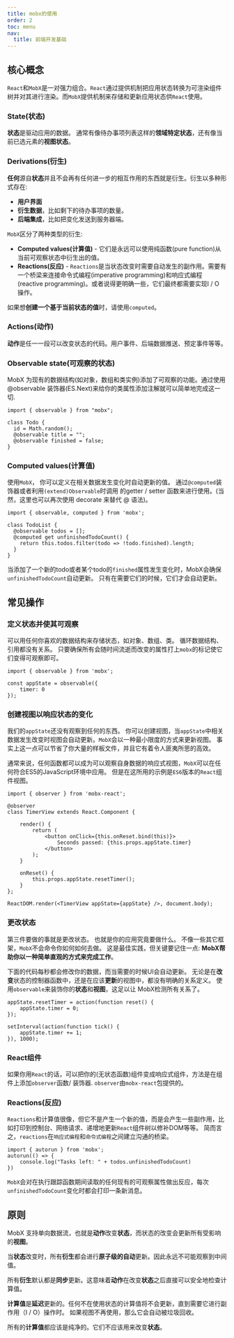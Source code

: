 ```yaml
---
title: mobx的使用
order: 2
toc: menu
nav:
  title: 前端开发基础
---
```


## 核心概念

`React`和`MobX`是一对强力组合。`React`通过提供机制把应用状态转换为可渲染组件树并对其进行渲染。而`MobX`提供机制来存储和更新应用状态供`React`使用。

### State(状态)

**状态**是驱动应用的数据。 通常有像待办事项列表这样的**领域特定状态**，还有像当前已选元素的**视图状态**。

### Derivations(衍生)

**任何**源自**状态**并且不会再有任何进一步的相互作用的东西就是衍生。衍生以多种形式存在:

- **用户界面**
- **衍生数据**，比如剩下的待办事项的数量。
- **后端集成**，比如把变化发送到服务器端。

`MobX`区分了两种类型的衍生:

- **Computed values(计算值)** - 它们是永远可以使用纯函数(pure function)从当前可观察状态中衍生出的值。
- **Reactions(反应)** - `Reactions`是当状态改变时需要自动发生的副作用。需要有一个桥梁来连接命令式编程(imperative programming)和响应式编程(reactive programming)。或者说得更明确一些，它们最终都需要实现I / O 操作。

如果想**创建一个基于当前状态的值**时，请使用`computed`。

### Actions(动作)

**动作**是任一一段可以改变状态的代码。用户事件、后端数据推送、预定事件等等。

### Observable state(可观察的状态)

MobX 为现有的数据结构(如对象，数组和类实例)添加了可观察的功能。通过使用 @observable 装饰器(ES.Next)来给你的类属性添加注解就可以简单地完成这一切.

```tsx | pure
import { observable } from "mobx";

class Todo {
  id = Math.random();
  @observable title = "";
  @observable finished = false;
}
```

### Computed values(计算值)

使用`MobX`， 你可以定义在相关数据发生变化时自动更新的值。 通过`@computed`装饰器或者利用`(extend)Observable`时调用 的getter / setter 函数来进行使用。(当然，这里也可以再次使用 decorate 来替代 @ 语法)。

```tsx | pure
import { observable, computed } from 'mobx';

class TodoList {
  @observable todos = [];
  @computed get unfinishedTodoCount() {
    return this.todos.filter(todo => !todo.finished).length;
  }
}
```

当添加了一个新的todo或者某个todo的`finished`属性发生变化时，MobX会确保`unfinishedTodoCount`自动更新。 只有在需要它们的时候，它们才会自动更新。

## 常见操作

### 定义状态并使其可观察

可以用任何你喜欢的数据结构来存储状态，如对象、数组、类。 循环数据结构、引用都没有关系。 只要确保所有会随时间流逝而改变的属性打上`mobx`的标记使它们变得可观察即可。

```tsx | pure
import { observable } from 'mobx';

const appState = observable({
    timer: 0
});
```

### 创建视图以响应状态的变化

我们的`appState`还没有观察到任何的东西。 你可以创建视图，当`appState`中相关数据发生改变时视图会自动更新。`MobX`会以一种最小限度的方式来更新视图。 事实上这一点可以节省了你大量的样板文件，并且它有着令人匪夷所思的高效。

通常来说，任何函数都可以成为可以观察自身数据的响应式视图，`MobX`可以在任何符合ES5的JavaScript环境中应用。 但是在这所用的示例是`ES6`版本的`React`组件视图。

```tsx | pure
import { observer } from 'mobx-react';

@observer
class TimerView extends React.Component {
  
    render() {
        return (
            <button onClick={this.onReset.bind(this)}>
                Seconds passed: {this.props.appState.timer}
            </button>
        );
    }

    onReset() {
        this.props.appState.resetTimer();
    }
};

ReactDOM.render(<TimerView appState={appState} />, document.body);
```

### 更改状态

第三件要做的事就是更改状态。 也就是你的应用究竟要做什么。 不像一些其它框架，`MobX`不会命令你如何如何去做。 这是最佳实践，但关键要记住一点: **MobX帮助你以一种简单直观的方式来完成工作**。

下面的代码每秒都会修改你的数据，而当需要的时候UI会自动更新。 无论是在**改变**状态的控制器函数中，还是在应该**更新**的视图中，都没有明确的关系定义。 使用`observable`来装饰你的**状态**和**视图**，这足以让 MobX检测所有关系了。

```tsx | pure
appState.resetTimer = action(function reset() {
    appState.timer = 0;
});

setInterval(action(function tick() {
    appState.timer += 1;
}), 1000);
```

### React组件

如果你用`React`的话，可以把你的(无状态函数)组件变成响应式组件，方法是在组件上添加`observer`函数/ 装饰器. `observer`由`mobx-react`包提供的。

<code src="./demo/mobx/TodoList"></code>

### Reactions(反应)

`Reactions`和计算值很像，但它不是产生一个新的值，而是会产生一些副作用，比如打印到控制台、网络请求、递增地更新`React`组件树以修补DOM等等。 简而言之，`reactions`在`响应式编程`和`命令式编程`之间建立沟通的桥梁。

```tsx | pure
import { autorun } from 'mobx';
autorun(() => {
    console.log("Tasks left: " + todos.unfinishedTodoCount)
})
```
`MobX`会对在执行跟踪函数期间读取的任何现有的可观察属性做出反应，每次`unfinishedTodoCount`变化时都会打印一条新消息。

## 原则

MobX 支持单向数据流，也就是**动作**改变**状态**，而状态的改变会更新所有受影响的**视图**。

当**状态**改变时，所有**衍生**都会进行**原子级的自动**更新。因此永远不可能观察到中间值。

所有**衍生**默认都是**同步**更新。这意味着**动作**在改变**状态**之后直接可以安全地检查计算值。

**计算值**是**延迟**更新的。任何不在使用状态的计算值将不会更新，直到需要它进行副作用（I / O）操作时。 如果视图不再使用，那么它会自动被垃圾回收。

所有的**计算值**都应该是纯净的。它们不应该用来改变**状态**。

